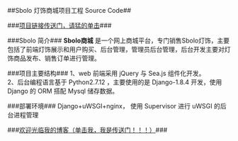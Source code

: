 ##Sbolo 灯饰商城项目工程 Source Code##

###[项目链接传送门，请猛的单击](http://www.sbolo.xyz/allGoods/undefine/)###


###Sbolo 简介###
**Sbolo商城** 是一个网上商城平台，专门销售Sbolo灯饰，主要包括了前端灯饰展示和用户购买、后台管理，管理员后台管理，后台开发主要对灯饰商品发布、销售订单进行管理。

###项目主要结构###
1、web 前端采用 jQuery 与 Sea.js 组件化开发。   
2、后台编程语言基于 Python2.7.12 ，主要使用的是 Django-1.8.4 开发，使用 Django 的 ORM 搭配 Mysql 储存数据。   

###部署环境###
Django+uWSGI+nginx， 使用 Supervisor 进行 uWSGI 的后台进程管理 

###[欢迎光临我的博客（单击我，我是传送门！！！）](http://www.cnblogs.com/hepingqingfeng/)###